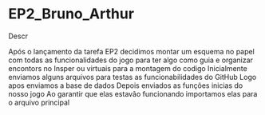 # EP2_Bruno_Arthur

Descr











Após o lançamento da tarefa EP2 decidimos montar um esquema no papel com todas as funcionalidades do jogo para ter algo como guia e organizar encontors no Insper ou virtuais para a montagem do codigo
Inicialmente enviamos alguns arquivos para testas as funcionabilidades do GitHub
Logo apos enviamos a base de dados 
Depois enviados as funções inicias do nosso jogo
Ao garantir que elas estavão funcionando importamos elas para o arquivo principal